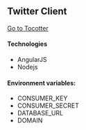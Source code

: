 ## Twitter Client ##

[Go to Tocotter](http://tocotter.herokuapp.com/)

#### Technologies #####
- AngularJS
- Nodejs

#### Environment variables: ####

- CONSUMER_KEY
- CONSUMER_SECRET
- DATABASE_URL
- DOMAIN

